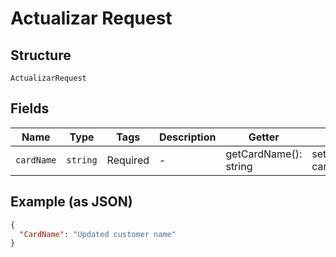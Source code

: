 
# Actualizar Request

## Structure

`ActualizarRequest`

## Fields

| Name | Type | Tags | Description | Getter | Setter |
|  --- | --- | --- | --- | --- | --- |
| `cardName` | `string` | Required | - | getCardName(): string | setCardName(string cardName): void |

## Example (as JSON)

```json
{
  "CardName": "Updated customer name"
}
```

